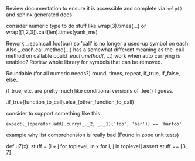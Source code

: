Review documentation to ensure it is accessible and complete via `help()` and sphinx generated docs

consider numeric type to do stuff like wrap(3).times(...)
    or wrap([1,2,3]).call(len).times(yank_me)

Rework _.each.call.foo(bar) so 'call' is no longer a used-up symbol on each.
Also _.each.call.method(...) has a somewhat different meaning as the .call method on callable
could _.each.method(_, ...) work when auto currying is enabled?
Review whole library for symbols that can be removed.

Roundable (for all numeric needs?)
    round, times, repeat, if_true, if_false, else_

if_true, etc. are pretty much like conditional versions of .tee() I guess.

.if_true(function_to_call).else_(other_function_to_call)

consider to support something like this

    expect(_(operator.add).curry(_._2, _._1)('foo', 'bar')) == 'barfoo'

example why list comprehension is really bad (Found in zope unit tests)

def u7(x):
    stuff = [i + j for toplevel, in x for i, j in toplevel]
    assert stuff == [3, 7]
